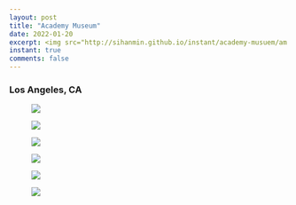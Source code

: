 ```yaml
---
layout: post
title: "Academy Museum"
date: 2022-01-20
excerpt: <img src="http://sihanmin.github.io/instant/academy-musuem/am.jpg">
instant: true
comments: false
---
```


### Los Angeles, CA

<figure>
	<a href="http://sihanmin.github.io/instant/academy-musuem/am.jpg"><img src="http://sihanmin.github.io/instant/academy-musuem/am.jpg"></a>
</figure>
<figure>
	<a href="http://sihanmin.github.io/instant/academy-musuem/4.jpg"><img src="http://sihanmin.github.io/instant/academy-musuem/4.jpg"></a>
</figure>
<figure>
	<a href="http://sihanmin.github.io/instant/academy-musuem/1.jpg"><img src="http://sihanmin.github.io/instant/academy-musuem/1.jpg"></a>
</figure>
<figure>
	<a href="http://sihanmin.github.io/instant/academy-musuem/2.jpg"><img src="http://sihanmin.github.io/instant/academy-musuem/2.jpg"></a>
</figure>
<figure>
	<a href="http://sihanmin.github.io/instant/academy-musuem/3.jpg"><img src="http://sihanmin.github.io/instant/academy-musuem/3.jpg"></a>
</figure>
<figure>
	<a href="http://sihanmin.github.io/instant/academy-musuem/4.jpg"><img src="http://sihanmin.github.io/instant/academy-musuem/4.jpg"></a>
</figure>


